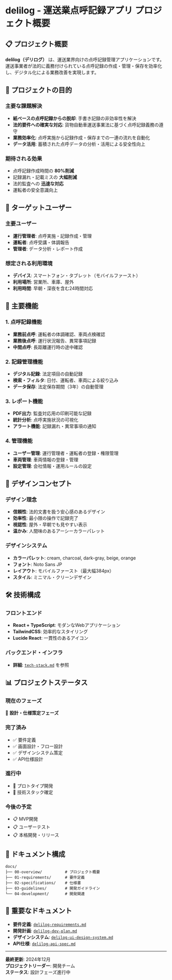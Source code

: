 # delilog - 運送業点呼記録アプリ プロジェクト概要

## 📋 プロジェクト概要

**delilog（デリログ）** は、運送業界向けの点呼記録管理アプリケーションです。運送事業者が法的に義務付けられている点呼記録の作成・管理・保存を効率化し、デジタル化による業務改善を実現します。

## 🎯 プロジェクトの目的

### 主要な課題解決

- **紙ベースの点呼記録からの脱却**: 手書き記録の非効率性を解決
- **法的要件への確実な対応**: 貨物自動車運送事業法に基づく点呼記録義務の遵守
- **業務効率化**: 点呼実施から記録作成・保存までの一連の流れを自動化
- **データ活用**: 蓄積された点呼データの分析・活用による安全性向上

### 期待される効果

- 点呼記録作成時間の **80%削減**
- 記録漏れ・記載ミスの **大幅削減**
- 法的監査への **迅速な対応**
- 運転者の安全意識向上

## 👥 ターゲットユーザー

### 主要ユーザー

- **運行管理者**: 点呼実施・記録作成・管理
- **運転者**: 点呼受講・体調報告
- **管理者**: データ分析・レポート作成

### 想定される利用環境

- **デバイス**: スマートフォン・タブレット（モバイルファースト）
- **利用場所**: 営業所、車庫、屋外
- **利用時間**: 早朝・深夜を含む24時間対応

## 🚀 主要機能

### 1. 点呼記録機能

- **業務前点呼**: 運転者の体調確認、車両点検確認
- **業務後点呼**: 運行状況報告、異常事項記録
- **中間点呼**: 長距離運行時の途中確認

### 2. 記録管理機能

- **デジタル記録**: 法定項目の自動記録
- **検索・フィルタ**: 日付、運転者、車両による絞り込み
- **データ保存**: 法定保存期間（3年）の自動管理

### 3. レポート機能

- **PDF出力**: 監査対応用の印刷可能な記録
- **統計分析**: 点呼実施状況の可視化
- **アラート機能**: 記録漏れ・異常事項の通知

### 4. 管理機能

- **ユーザー管理**: 運行管理者・運転者の登録・権限管理
- **車両管理**: 車両情報の登録・管理
- **設定管理**: 会社情報・運用ルールの設定

## 🎨 デザインコンセプト

### デザイン理念

- **信頼性**: 法的文書を扱う安心感のあるデザイン
- **効率性**: 最小限の操作で記録完了
- **視認性**: 屋外・早朝でも見やすい表示
- **温かみ**: 人間味のあるアーシーカラーパレット

### デザインシステム

- **カラーパレット**: cream, charcoal, dark-gray, beige, orange
- **フォント**: Noto Sans JP
- **レイアウト**: モバイルファースト（最大幅384px）
- **スタイル**: ミニマル・クリーンデザイン

## 🛠️ 技術構成

### フロントエンド

- **React + TypeScript**: モダンなWebアプリケーション
- **TailwindCSS**: 効率的なスタイリング
- **Lucide React**: 一貫性のあるアイコン

### バックエンド・インフラ

- **詳細**: [`tech-stack.md`](./tech-stack.md) を参照

## 📊 プロジェクトステータス

### 現在のフェーズ

🔄 **設計・仕様策定フェーズ**

### 完了済み

- ✅ 要件定義
- ✅ 画面設計・フロー設計
- ✅ デザインシステム策定
- ✅ API仕様設計

### 進行中

- 🔄 プロトタイプ開発
- 🔄 技術スタック確定

### 今後の予定

- 📋 MVP開発
- 📋 ユーザーテスト
- 📋 本格開発・リリース

## 📁 ドキュメント構成

```
docs/
├── 00-overview/          # プロジェクト概要
├── 01-requirements/      # 要件定義
├── 02-specifications/    # 仕様書
├── 03-guidelines/        # 開発ガイドライン
└── 04-development/       # 開発関連
```

## 🔗 重要なドキュメント

- **要件定義**: [`delilog-requirements.md`](../01-requirements/delilog-requirements.md)
- **開発計画**: [`delilog-dev-plan.md`](../01-requirements/delilog-dev-plan.md)
- **デザインシステム**: [`delilog-ui-design-system.md`](../03-guidelines/delilog-ui-design-system.md)
- **API仕様**: [`delilog-api-spec.md`](../02-specifications/delilog-api-spec.md)

---

**最終更新**: 2024年12月  
**プロジェクトリーダー**: 開発チーム  
**ステータス**: 設計フェーズ進行中
